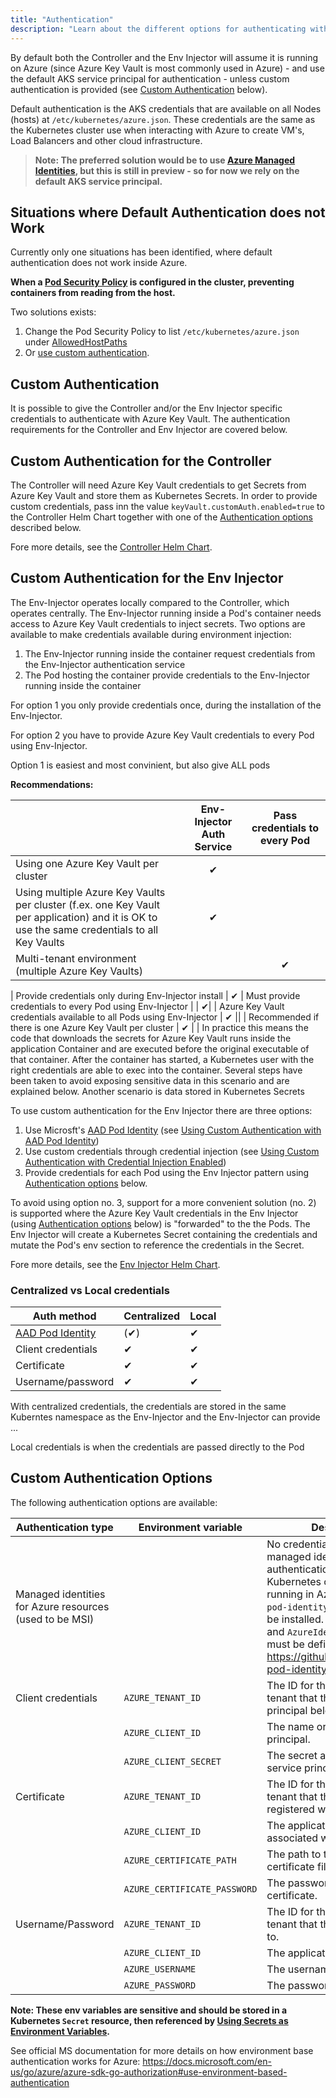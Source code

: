 ```yaml
---
title: "Authentication"
description: "Learn about the different options for authenticating with Azure Key Vault."
---
```


By default both the Controller and the Env Injector will assume it is running on Azure (since Azure Key Vault is most commonly used in Azure) - and use the default AKS service principal for authentication - unless custom authentication is provided (see [Custom Authentication](#custom-authentication) below). 

Default authentication is the AKS credentials that are available on all Nodes (hosts) at `/etc/kubernetes/azure.json`. These credentials are the same as the Kubernetes cluster use when interacting with Azure to create VM's, Load Balancers and other cloud infrastructure. 

> **Note: The preferred solution would be to use [Azure Managed Identities](https://docs.microsoft.com/en-us/azure/aks/use-managed-identity), but this is still in preview - so for now we rely on the default AKS service principal.**

## Situations where Default Authentication does not Work

Currently only one situations has been identified, where default authentication does not work inside Azure.

**When a [Pod Security Policy](https://kubernetes.io/docs/concepts/policy/pod-security-policy/) is configured in the cluster, preventing containers from reading from the host.**

Two solutions exists:  
  1. Change the Pod Security Policy to list `/etc/kubernetes/azure.json` under [AllowedHostPaths](https://kubernetes.io/docs/concepts/policy/pod-security-policy/#volumes-and-file-systems) 
  2. Or [use custom authentication](#custom-authentication). 

## Custom Authentication

It is possible to give the Controller and/or the Env Injector specific credentials to authenticate with Azure Key Vault. The authentication requirements for the Controller and Env Injector are covered below.

## Custom Authentication for the Controller 

The Controller will need Azure Key Vault credentials to get Secrets from Azure Key Vault and store them as Kubernetes Secrets. In order to provide custom credentials, pass inn the value `keyVault.customAuth.enabled=true` to the Controller Helm Chart together with one of the [Authentication options](#custom-authentication-options) described below.

Fore more details, see the [Controller Helm Chart](/stable/azure-key-vault-controller/README/#installing-the-chart).

## Custom Authentication for the Env Injector

The Env-Injector operates locally compared to the Controller, which operates centrally. The Env-Injector running inside a Pod's container needs access to Azure Key Vault credentials to inject secrets. Two options are available to make credentials available during environment injection:

1) The Env-Injector running inside the container request credentials from the Env-Injector authentication service
2) The Pod hosting the container provide credentials to the Env-Injector running inside the container

For option 1 you only provide credentials once, during the installation of the Env-Injector.

For option 2 you have to provide Azure Key Vault credentials to every Pod using Env-Injector.

Option 1 is easiest and most convinient, but also give ALL pods

**Recommendations:**

|                                                      | Env-Injector Auth Service | Pass credentials to every Pod |
| ---------------------------------------------------- | :-----------------------: | :---------------------------: |
| Using one Azure Key Vault per cluster                | &#10004;                  |                               |
| Using multiple Azure Key Vaults per cluster (f.ex. one Key Vault per application) and it is OK to use the same credentials to all Key Vaults | &#10004;                  |                               |
| Multi-tenant environment (multiple Azure Key Vaults) |                           | &#10004;                      |

| Provide credentials only during Env-Injector install | &#10004;
| Must provide credentials to every Pod using Env-Injector | | &#10004;|
| Azure Key Vault credentials available to all Pods using Env-Injector | &#10004; ||
| Recommended if there is one Azure Key Vault per cluster | &#10004; | |
In practice this means the code that downloads the secrets for Azure Key Vault runs inside the application Container and are executed before the original executable of that container. After the container has started, a Kubernetes user with the right credentials are able to exec into the container. Several steps have been taken to avoid exposing sensitive data in this scenario and are explained below. Another scenario is data stored in Kubernetes Secrets

To use custom authentication for the Env Injector there are three options:

1. Use Microsft's [AAD Pod Identity](https://github.com/Azure/aad-pod-identity) (see [Using Custom Authentication with AAD Pod Identity](/stable/azure-key-vault-env-injector/README/#using-custom-authentication-with-aad-pod-identity))
2. Use custom credentials through credential injection (see [Using Custom Authentication with Credential Injection Enabled](/stable/azure-key-vault-env-injector/README/#using-custom-authentication-with-credential-injection-enabled))
3. Provide credentials for each Pod using the Env Injector pattern using [Authentication options](#custom-authentication-options) below.

To avoid using option no. 3, support for a more convenient solution (no. 2) is supported where the Azure Key Vault credentials in the Env Injector (using [Authentication options](#custom-authentication-options) below) is "forwarded" to the the Pods. The Env Injector will create a Kubernetes Secret containing the credentials and mutate the Pod's env section to reference the credentials in the Secret. 

Fore more details, see the [Env Injector Helm Chart](/stable/azure-key-vault-env-injector/README/#installing-the-chart).

### Centralized vs Local credentials

|Auth method | Centralized | Local |
|------------|-------------|-------|
|[AAD Pod Identity](https://github.com/Azure/aad-pod-identity) | (&#10004;)|&#10004; |
|Client credentials |&#10004; |&#10004;|
|Certificate | &#10004; | &#10004; |
|Username/password | &#10004; | &#10004; |

With centralized credentials, the credentials are stored in the same Kuberntes namespace as the Env-Injector and the Env-Injector can provide ...

Local credentials is when the credentials are passed directly to the Pod

## Custom Authentication Options

The following authentication options are available:

| Authentication type |	Environment variable         | Description |
| ------------------- | ---------------------------- | ------------ |
| Managed identities for Azure resources (used to be MSI) | | No credentials are needed for managed identity authentication. The Kubernetes cluster must be running in Azure and the `aad-pod-identity` controller must be installed. A `AzureIdentity` and `AzureIdentityBinding` must be defined. See https://github.com/Azure/aad-pod-identity for details. |
| Client credentials 	| `AZURE_TENANT_ID` 	         | The ID for the Active Directory tenant that the service principal belongs to. |
|                     |	`AZURE_CLIENT_ID` 	         | The name or ID of the service principal. |
|                     |	`AZURE_CLIENT_SECRET`        | The secret associated with the service principal. |
| Certificate 	      | `AZURE_TENANT_ID`            | The ID for the Active Directory tenant that the certificate is registered with. |
|                     | `AZURE_CLIENT_ID`            | The application client ID associated with the certificate. |
|                     | `AZURE_CERTIFICATE_PATH`     | The path to the client certificate file. |
|                     | `AZURE_CERTIFICATE_PASSWORD` | The password for the client certificate. |
| Username/Password   | `AZURE_TENANT_ID`            | The ID for the Active Directory tenant that the user belongs to. |
|                     | `AZURE_CLIENT_ID`            | The application client ID. |
|                     | `AZURE_USERNAME`             | The username to sign in with.
|                     | `AZURE_PASSWORD`             | The password to sign in with. |

**Note: These env variables are sensitive and should be stored in a Kubernetes `Secret` resource, then referenced by [Using Secrets as Environment Variables](https://kubernetes.io/docs/concepts/configuration/secret/#using-secrets-as-environment-variables).** 

See official MS documentation for more details on how environment base authentication works for Azure: https://docs.microsoft.com/en-us/go/azure/azure-sdk-go-authorization#use-environment-based-authentication
